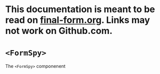 # This documentation is meant to be read on [final-form.org](https://final-form.org/docs/react-final-form/api/FormSpy). Links may not work on Github.com.

# `<FormSpy>`

The `<FormSpy>` componenent
